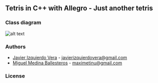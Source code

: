 ## Tetris in C++ with Allegro - Just another tetris

### Class diagram

![alt text](https://raw.githubusercontent.com/Lifka/TetrisAllegroC-/master/Class%20Diagram1.jpg "Class diagram")


### Authors

- [Javier Izquierdo Vera](https://github.com/Lifka/) - [javierizquierdovera@gmail.com](mailto:javierizquierdovera@gmail.com)
- [Miguel Medina Ballesteros](https://github.com/Maximetinu/) - [maximetinu@gmail.com](mailto:maximetinu@gmail.com)


### License


